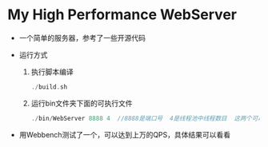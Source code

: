 # My High Performance WebServer

- 一个简单的服务器，参考了一些开源代码

- 运行方式

  1. 执行脚本编译

     ```c++
     ./build.sh
     ```

  2. 运行bin文件夹下面的可执行文件

     ```c++
     ./bin/WebServer 8888 4  //8888是端口号  4是线程池中线程数目  这两个可以自己设定
     ```

- 用Webbench测试了一个，可以达到上万的QPS，具体结果可以看看

  [性能测试]: https://github.com/Aidenryan/High-Performance-WebServer/blob/main/doc/	"https://github.com/Aidenryan/High-Performance-WebServer/blob/main/doc/"

  